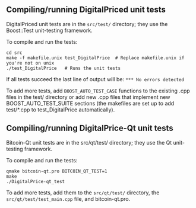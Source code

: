 Compiling/running DigitalPriced unit tests
------------------------------------

DigitalPriced unit tests are in the `src/test/` directory; they
use the Boost::Test unit-testing framework.

To compile and run the tests:

	cd src
	make -f makefile.unix test_DigitalPrice  # Replace makefile.unix if you're not on unix
	./test_DigitalPrice   # Runs the unit tests

If all tests succeed the last line of output will be:
`*** No errors detected`

To add more tests, add `BOOST_AUTO_TEST_CASE` functions to the existing
.cpp files in the test/ directory or add new .cpp files that
implement new BOOST_AUTO_TEST_SUITE sections (the makefiles are
set up to add test/*.cpp to test_DigitalPrice automatically).


Compiling/running DigitalPrice-Qt unit tests
---------------------------------------

Bitcoin-Qt unit tests are in the src/qt/test/ directory; they
use the Qt unit-testing framework.

To compile and run the tests:

	qmake bitcoin-qt.pro BITCOIN_QT_TEST=1
	make
	./DigitalPrice-qt_test

To add more tests, add them to the `src/qt/test/` directory,
the `src/qt/test/test_main.cpp` file, and bitcoin-qt.pro.
